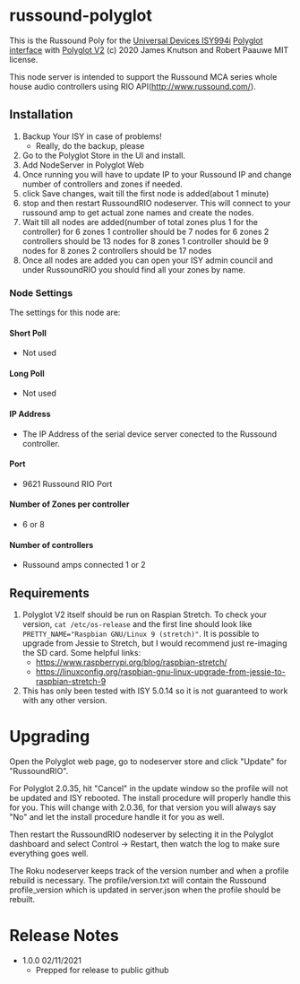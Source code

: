 
# russound-polyglot

This is the Russound Poly for the [Universal Devices ISY994i](https://www.universal-devices.com/residential/ISY) [Polyglot interface](http://www.universal-devices.com/developers/polyglot/docs/) with  [Polyglot V2](https://github.com/Einstein42/udi-polyglotv2)
(c) 2020 James Knutson and Robert Paauwe
MIT license.

This node server is intended to support the Russound MCA series whole house audio controllers using RIO API(http://www.russound.com/).

## Installation

1. Backup Your ISY in case of problems!
   * Really, do the backup, please
2. Go to the Polyglot Store in the UI and install.
3. Add NodeServer in Polyglot Web
4. Once running you will have to update IP to your Russound IP and change number of controllers and zones if needed.
5. click Save changes, wait till the first node is added(about 1 minute) 
6. stop and then restart RussoundRIO nodeserver. This will connect to your russound amp to get actual zone names and create the nodes.
7. Wait till all nodes are added(number of total zones plus 1 for the controller) 
for 6 zones 1 controller should be 7 nodes
for 6 zones 2 controllers should be 13 nodes
for 8 zones 1 controller should be 9 nodes
for 8 zones 2 controllers should be 17 nodes
8. Once all nodes are added you can open your ISY admin council and under RussoundRIO you should find all your zones by name.

### Node Settings
The settings for this node are:

#### Short Poll
   * Not used
#### Long Poll
   * Not used

#### IP Address
   * The IP Address of the serial device server conected to the Russound controller. 
#### Port
   * 9621 Russound RIO Port
#### Number of Zones per controller
   * 6 or 8
#### Number of controllers
   * Russound amps connected 1 or 2

## Requirements

1. Polyglot V2 itself should be run on Raspian Stretch.
  To check your version, ```cat /etc/os-release``` and the first line should look like
  ```PRETTY_NAME="Raspbian GNU/Linux 9 (stretch)"```. It is possible to upgrade from Jessie to
  Stretch, but I would recommend just re-imaging the SD card.  Some helpful links:
   * https://www.raspberrypi.org/blog/raspbian-stretch/
   * https://linuxconfig.org/raspbian-gnu-linux-upgrade-from-jessie-to-raspbian-stretch-9
2. This has only been tested with ISY 5.0.14 so it is not guaranteed to work with any other version.

# Upgrading

Open the Polyglot web page, go to nodeserver store and click "Update" for "RussoundRIO".

For Polyglot 2.0.35, hit "Cancel" in the update window so the profile will not be updated and ISY rebooted.  The install procedure will properly handle this for you.  This will change with 2.0.36, for that version you will always say "No" and let the install procedure handle it for you as well.

Then restart the RussoundRIO nodeserver by selecting it in the Polyglot dashboard and select Control -> Restart, then watch the log to make sure everything goes well.

The Roku nodeserver keeps track of the version number and when a profile rebuild is necessary.  The profile/version.txt will contain the Russound profile_version which is updated in server.json when the profile should be rebuilt.

# Release Notes

- 1.0.0 02/11/2021
   - Prepped for release to public github

 
